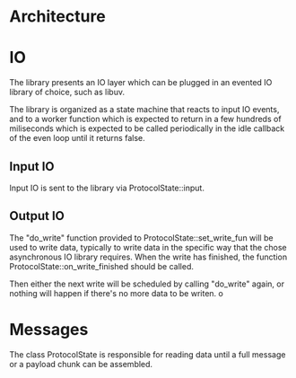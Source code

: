Architecture
============


# IO

The library presents an IO layer which can be plugged in an evented IO library of choice, such as
libuv.


The library is organized as a state machine that reacts to input IO events, and to a worker function
which is expected to return in a few hundreds of miliseconds which is expected to be called
periodically in the idle callback of the even loop until it returns false.


## Input IO

Input IO is sent to the library via ProtocolState::input.

## Output IO

The "do_write" function provided to ProtocolState::set_write_fun will be used to write data, typically to write
data in the specific way that the chose asynchronous IO library requires. When the write has
finished, the function ProtocolState::on_write_finished should be called. 

Then either the next write will be scheduled by calling "do_write" again, or nothing will happen if
there's no more data to be writen.
o



# Messages


The class ProtocolState is responsible for reading data until a full message or a payload chunk can
be assembled.


